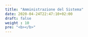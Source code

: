 ```yaml
---
title: "Amministrazione del Sistema"
date: 2020-04-24T22:47:10+02:00
draft: false
weight : 10
pre: "<b></b>"
---
```




